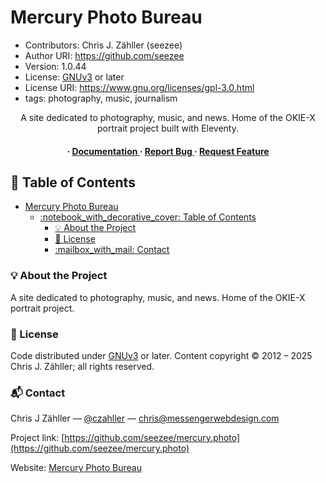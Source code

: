 # Mercury Photo Bureau

* Contributors: Chris J. Zähller (seezee)
* Author URI: <https://github.com/seezee>
* Version: 1.0.44
* License: [GNUv3](https://www.gnu.org/licenses/gpl-3.0.en.html) or later
* License URI: <https://www.gnu.org/licenses/gpl-3.0.html>
* tags: photography, music, journalism

<div align='center'>

A site dedicated to photography, music, and news. Home of the OKIE-X portrait project built with Eleventy.

<h4> <span> · </span> <a href="https://github.com/seezee/mercury.photo/blob/master/README.md"> Documentation </a> <span> · </span> <a href="https://github.com/seezee/mercury.photo/issues"> Report Bug </a> <span> · </span> <a href="https://github.com/seezee/mercury.photo/issues"> Request Feature </a> </h4>

</div>

## :notebook_with_decorative_cover: Table of Contents

- [Mercury Photo Bureau](#mercury-photo-bureau)
  - [:notebook\_with\_decorative\_cover: Table of Contents](#notebook_with_decorative_cover-table-of-contents)
    - [:bulb: About the Project](#bulb-about-the-project)
    - [:pencil: License](#pencil-license)
    - [:mailbox\_with\_mail: Contact](#mailbox_with_mail-contact)

### :bulb: About the Project

A site dedicated to photography, music, and news. Home of the OKIE-X portrait project.

### :pencil: License

Code distributed under [GNUv3](https://www.gnu.org/licenses/gpl-3.0.en.html) or later. Content copyright © 2012 – 2025 Chris J. Zähller; all rights reserved.

### :mailbox_with_mail: Contact

Chris J Zähller — [@czahller](https://x.com/czahller/) — <chris@messengerwebdesign.com>

Project link: [https://github.com/seezee/mercury.photo](https://github.com/seezee/mercury.photo)

Website: [Mercury Photo Bureau](https://mercury.photo)
